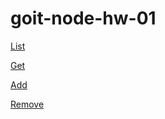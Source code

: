 # goit-node-hw-01
[List](https://monosnap.com/file/G7KX2xY0ygj1PItE7NzOnYpTaR7noi)

[Get](https://monosnap.com/file/VzPKtfAHdrhNCqiKrPDJQtWJCtKLvx)

[Add](https://monosnap.com/file/8Fr4qdSqyNFoM6wH5fgPMEDH9iITVg)

[Remove](https://monosnap.com/file/u1HARk2o8MrPsha48jjTcHOQNJWrxC)   
